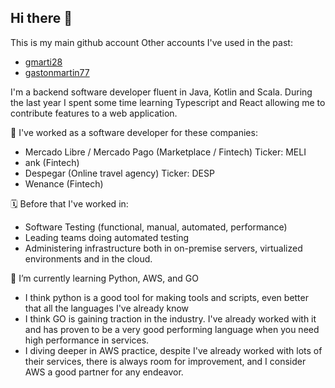 ## Hi there 👋

<!--
**gaston-martin/gaston-martin** is a ✨ _special_ ✨ repository because its `README.md` (this file) appears on your GitHub profile.

Here are some ideas to get you started:

- 🔭 I’m currently working on ...
- 🌱 I’m currently learning ...
- 👯 I’m looking to collaborate on ...
- 🤔 I’m looking for help with ...
- 💬 Ask me about ...
- 📫 How to reach me: ...
- 😄 Pronouns: ...
- ⚡ Fun fact: ...
-->

This is my main github account
Other accounts I've used in the past: 

 - [gmarti28](https://github.com/gmarti28)
 - [gastonmartin77](https://github.com/gastonmartin77)


I'm a backend software developer fluent in Java, Kotlin and Scala. 
During the last year I spent some time learning Typescript and React allowing me to contribute features to a web application.

🔭 I've worked as a software developer for these companies:

- Mercado Libre / Mercado Pago (Marketplace / Fintech) Ticker: MELI
- ank (Fintech) 
- Despegar (Online travel agency) Ticker: DESP
- Wenance (Fintech) 

🗓️ Before that I've worked in:
- Software Testing (functional, manual, automated, performance)
- Leading teams doing automated testing
- Administering infrastructure both in on-premise servers, virtualized environments and in the cloud.

🌱 I’m currently learning Python, AWS, and GO
- I think python is a good tool for making tools and scripts, even better that all the languages I've already know
- I think GO is gaining traction in the industry. I've already worked with it and has proven to be a very good performing language when you need high performance in services. 
- I diving deeper in AWS practice, despite I've already worked with lots of their services, there is always room for improvement, and I consider AWS a good partner for any endeavor. 


